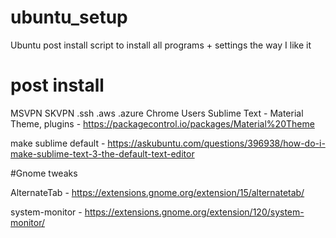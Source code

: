 # ubuntu_setup
Ubuntu post install script to install all programs + settings the way I like it

# post install

MSVPN
SKVPN
.ssh
.aws
.azure
Chrome Users
Sublime Text - Material Theme, plugins - https://packagecontrol.io/packages/Material%20Theme

make sublime default - https://askubuntu.com/questions/396938/how-do-i-make-sublime-text-3-the-default-text-editor

#Gnome tweaks

AlternateTab - https://extensions.gnome.org/extension/15/alternatetab/

system-monitor - https://extensions.gnome.org/extension/120/system-monitor/

